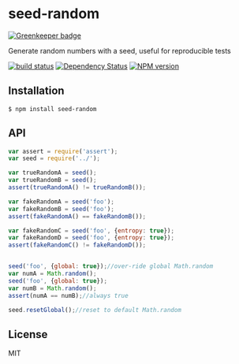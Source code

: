 # seed-random

[![Greenkeeper badge](https://badges.greenkeeper.io/ForbesLindesay/seed-random.svg)](https://greenkeeper.io/)

Generate random numbers with a seed, useful for reproducible tests


[![build status](https://secure.travis-ci.org/ForbesLindesay/seed-random.png?branch=master)](http://travis-ci.org/ForbesLindesay/seed-random)
[![Dependency Status](https://img.shields.io/david/ForbesLindesay/seed-random.svg)](https://david-dm.org/ForbesLindesay/seed-random)
[![NPM version](https://img.shields.io/npm/v/seed-random.svg)](https://www.npmjs.com/package/seed-random)

## Installation

    $ npm install seed-random

## API

```javascript
var assert = require('assert');
var seed = require('../');

var trueRandomA = seed();
var trueRandomB = seed();
assert(trueRandomA() != trueRandomB());

var fakeRandomA = seed('foo');
var fakeRandomB = seed('foo');
assert(fakeRandomA() == fakeRandomB());

var fakeRandomC = seed('foo', {entropy: true});
var fakeRandomD = seed('foo', {entropy: true});
assert(fakeRandomC() != fakeRandomD());


seed('foo', {global: true});//over-ride global Math.random
var numA = Math.random();
seed('foo', {global: true});
var numB = Math.random();
assert(numA == numB);//always true

seed.resetGlobal();//reset to default Math.random
```

## License

MIT
